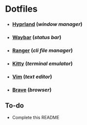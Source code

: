 
# Dotfiles

* ### [Hyprland](https://hyprland.org/) (_window manager_)

* ### [Waybar](https://github.com/Alexays/Waybar) (_status bar_)

* ### [Ranger](https://github.com/ranger/ranger) (_cli file manager_)

* ### [Kitty](https://sw.kovidgoyal.net/kitty/) (_terminal emulator_)

* ### [Vim](https://www.vim.org/) (_text editor_)

* ### [Brave](https://brave.com/en-in/) (_browser_)

## To-do
* Complete this README
